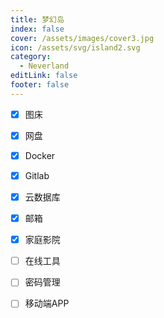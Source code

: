 ```yaml
---
title: 梦幻岛
index: false
cover: /assets/images/cover3.jpg
icon: /assets/svg/island2.svg
category:
  - Neverland
editLink: false
footer: false
---
```


- [x] 图床

- [x] 网盘

- [x] Docker

- [x] Gitlab
  
- [x] 云数据库

- [x] 邮箱

- [x] 家庭影院

- [ ] 在线工具

- [ ] 密码管理

- [ ] 移动端APP
